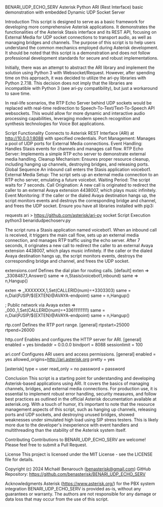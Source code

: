 
BENARI_UDP_ECHO_SERV
Asterisk Python ARI (Rest Interface) basic demonstration with embedded Dynamic UDP Socket Server

Introduction
This script is designed to serve as a basic framework for developing more comprehensive Asterisk applications. It demonstrates the functionalities of the Asterisk Stasis interface and its REST API, focusing on External Media for UDP socket connections to transport audio, as well as managing bridges and channels. The purpose of this script is to help users understand the common mechanics employed during Asterisk development. It should be noted that this script is a demonstration and does not follow professional development standards for secure and robust implementations.

Initially, there was an attempt to abstract the ARI library and implement the solution using Python 3 with Websocket/Request. However, after spending time on this approach, it was decided to utilize the ari-py libraries with Python 2.7.18. This decision does not imply that the libraries are incompatible with Python 3 (see ari-py compatibility), but just a workaround to save time.

In real-life scenarios, the RTP Echo Server behind UDP sockets would be replaced with real-time redirection to Speech-To-Text/Text-To-Speech API websockets. This would allow for more dynamic and interactive audio processing capabilities, leveraging modern speech recognition and synthesis technologies for Voice Bot applications.

Script Functionality
Connects to Asterisk REST Interface (ARI) at http://10.0.0.1:8088 with specified credentials.
Port Management: Manages a pool of UDP ports for External Media connections.
Event Handling: Handles Stasis events for channels and manages call flow.
RTP Echo Server: Implements a simple RTP echo server to demonstrate external media handling.
Cleanup Mechanism: Ensures proper resource cleanup, including hanging up channels, destroying bridges, and releasing ports.
Global Sequence
An inbound call enters the Stasis application voicebot1.
External Media Setup: The script sets up an external media connection to an RTP echo server, emulating a future voicebot.
Waiting Period: The script waits for 7 seconds.
Call Origination: A new call is originated to redirect the caller to an external Avaya extension 4438007, which plays music infinitely.
Event Monitoring: If the caller or the dialed Avaya destination hangs up, the script monitors events and destroys the corresponding bridge and channel, and frees the UDP socket.
Ensure you have all libraries installed with pip3:

requests
ari > https://github.com/asterisk/ari-py
socket
Script Execution
python3 benaridudpechoserv.py

The script runs a Stasis application named voicebot1. When an inbound call is received, it triggers the main call flow, sets up an external media connection, and manages RTP traffic using the echo server. After 7 seconds, it originates a new call to redirect the caller to an external Avaya extension 4438007, which plays music infinitely. If the caller or the dialed Avaya destination hangs up, the script monitors events, destroys the corresponding bridge and channel, and frees the UDP socket.

extensions.conf
Defines the dial plan for routing calls.
[default]
exten => _3308487,1,Answer()
same => n,Stasis(voicebot1,inbound)
same => n,Hangup()

exten => _XXXXXXX,1,Set(CALLERID(num)=+3303303)
same = n,Dial(PJSIP/${EXTEN}@AVAYA-endpoint)
same = n,Hangup()

; Public network via Avaya
exten => _000.,1,Set(CALLERID(num)=+33611111111)
same = n,Dial(PJSIP/${EXTEN}@AVAYA-endpoint)
same = n,Hangup()

rtp.conf
Defines the RTP port range.
[general]
rtpstart=25000
rtpend=26000

http.conf
Enables and configures the HTTP server for ARI.
[general]
enabled = yes
bindaddr = 0.0.0.0
bindport = 8088
sessionlimit = 100

ari.conf
Configures ARI users and access permissions.
[general]
enabled = yes
allowed_origins=http://ari.asterisk.org
pretty = yes

[asterisk]
type = user
read_only = no
password = password

Conclusion
This script is a starting point for understanding and developing Asterisk-based applications using ARI. It covers the basics of managing channels, bridges, and external media connections. For production use, it is essential to implement robust error handling, security measures, and follow best practices as outlined in the official Asterisk documentation available at asterisk.org. With a touch of humor, it’s important to note that the resource management aspects of this script, such as hanging up channels, releasing ports and UDP sockets, and destroying unused bridges, showed weaknesses under simulated high load using SIP stress testers. This is likely more due to the developer's inexperience with event handlers and multithreading than the stability of the Asterisk system itself.

Contributing
Contributions to BENARI_UDP_ECHO_SERV are welcome! Please feel free to submit a Pull Request.

License
This project is licensed under the MIT License - see the LICENSE file for details.

Copyright (c) 2024 Michaël Benarouch (benasterisk@gmail.com) GitHub Repository: https://github.com/benasterisk/BENARI_UDP_ECHO_SERV

Acknowledgments
Asterisk (https://www.asterisk.org/) for the PBX system integration
BENARI_UDP_ECHO_SERV is provided as-is, without any guarantees or warranty. The authors are not responsible for any damage or data loss that may occur from the use of this script.
